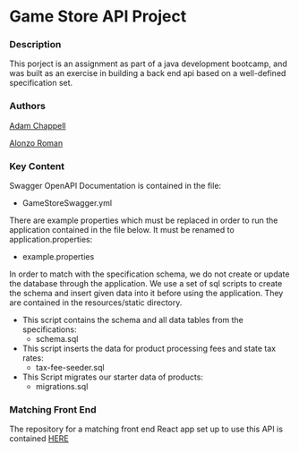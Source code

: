 # Game Store API Project

### Description
This porject is an assignment as part of a java development bootcamp, and was built as an exercise in building a back end api based on a well-defined specification set.

### Authors
<a href="https://github.com/adamchappell00" rel="nofollow">Adam Chappell</a>

<a href="https://github.com/alonzofroman" rel="nofollow">Alonzo Roman</a>

### Key Content
Swagger OpenAPI Documentation is contained in the file: 
  - GameStoreSwagger.yml

There are example properties which must be replaced in order to run the application contained in the file below. It must be renamed to application.properties:
 - example.properties

In order to match with the specification schema, we do not create or update the database through the application. We use a set of sql scripts to create the schema and insert given data into it before using the application. They are contained in the resources/static directory.

- This script contains the schema and all data tables from the specifications:
  - schema.sql
- This script inserts the data for product processing fees and state tax rates:
  - tax-fee-seeder.sql
- This Script migrates our starter data of products:
  - migrations.sql

### Matching Front End
The repository for a matching front end React app set up to use this API is contained <a href="https://github.com/GameStore-Project-Roman-Chappell/gamestore-front-end" rel="nofollow">HERE</a>